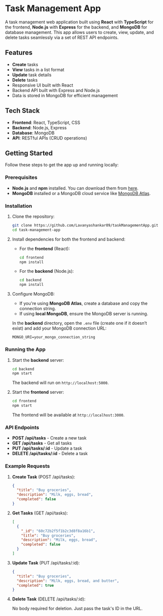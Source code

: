 
# Task Management App

A task management web application built using **React** with **TypeScript** for the frontend, **Node.js** with **Express** for the backend, and **MongoDB** for database management. This app allows users to create, view, update, and delete tasks seamlessly via a set of REST API endpoints.

## Features

- **Create** tasks
- **View** tasks in a list format
- **Update** task details
- **Delete** tasks
- Responsive UI built with React
- Backend API built with Express and Node.js
- Data is stored in MongoDB for efficient management

## Tech Stack

- **Frontend**: React, TypeScript, CSS
- **Backend**: Node.js, Express
- **Database**: MongoDB
- **API**: RESTful APIs (CRUD operations)

## Getting Started

Follow these steps to get the app up and running locally:

### Prerequisites

- **Node.js** and **npm** installed. You can download them from [here](https://nodejs.org/).
- **MongoDB** installed or a MongoDB cloud service like [MongoDB Atlas](https://www.mongodb.com/cloud/atlas).

### Installation

1. Clone the repository:

    ```bash
    git clone https://github.com/Lavanyashankar09/taskManagementApp.git
    cd task-management-app
    ```

2. Install dependencies for both the frontend and backend:

    - For the **frontend** (React):

      ```bash
      cd frontend
      npm install
      ```

    - For the **backend** (Node.js):

      ```bash
      cd backend
      npm install
      ```

3. Configure MongoDB:

    - If you're using **MongoDB Atlas**, create a database and copy the connection string.
    - If using **local MongoDB**, ensure the MongoDB server is running.

    In the **backend** directory, open the `.env` file (create one if it doesn’t exist) and add your MongoDB connection URL:

    ```env
    MONGO_URI=your_mongo_connection_string
    ```

### Running the App

1. Start the **backend** server:

    ```bash
    cd backend
    npm start
    ```

    The backend will run on `http://localhost:5000`.

2. Start the **frontend** server:

    ```bash
    cd frontend
    npm start
    ```

    The frontend will be available at `http://localhost:3000`.

### API Endpoints

- **POST /api/tasks** - Create a new task
- **GET /api/tasks** - Get all tasks
- **PUT /api/tasks/:id** - Update a task
- **DELETE /api/tasks/:id** - Delete a task

### Example Requests

1. **Create Task** (POST /api/tasks):

    ```json
    {
      "title": "Buy groceries",
      "description": "Milk, eggs, bread",
      "completed": false
    }
    ```

2. **Get Tasks** (GET /api/tasks):

    ```json
    [
      {
        "_id": "60c72b2f5f1b2c3d8f8a16b1",
        "title": "Buy groceries",
        "description": "Milk, eggs, bread",
        "completed": false
      }
    ]
    ```

3. **Update Task** (PUT /api/tasks/:id):

    ```json
    {
      "title": "Buy groceries",
      "description": "Milk, eggs, bread, and butter",
      "completed": true
    }
    ```

4. **Delete Task** (DELETE /api/tasks/:id):

    No body required for deletion. Just pass the task's ID in the URL.
